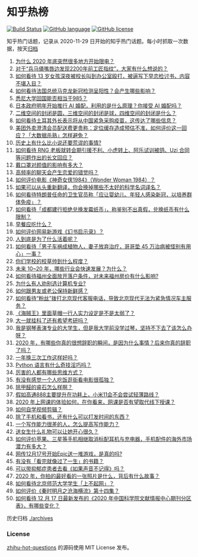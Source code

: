 # 知乎热榜
[![Build Status](https://github.com/ToWeLong/zhihu-hot-questions/workflows/CI/badge.svg)](https://github.com/ToWeLong/zhihu-hot-questions/actions)
[![GitHub language](https://img.shields.io/badge/language-golang-orange.svg)](https://golang.org/)
[![GitHub license](https://img.shields.io/github/license/ToWeLong/zhihu-hot-questions)](https://github.com/ToWeLong/zhihu-hot-questions/blob/main/LICENSE)

知乎热门话题，记录从 2020-11-29 日开始的知乎热门话题。每小时抓取一次数据，按天[归档](./archives)

<!-- BEGIN -->

1. [为什么 2020 年底突然很多地方开始限电？](https://www.zhihu.com/question/434800740)
1. [对于“兵马俑嘴唇边发现2200年前工匠指纹”，大家有什么想说的？](https://www.zhihu.com/question/435177701)
1. [如何看待 13 岁女孩深夜被校长叫到办公室殴打，被逼写下早恋检讨书，内容不堪入目？](https://www.zhihu.com/question/435191592)
1. [如何看待法国总统马克龙新冠检测呈阳性？会产生哪些影响？](https://www.zhihu.com/question/435278706)
1. [悉尼大学回国能否相当于985？](https://www.zhihu.com/question/266843003)
1. [日本政府明年开始推行 AI 婚配，利用的是什么原理？你接受 AI 婚配吗？](https://www.zhihu.com/question/435254599)
1. [二维空间的封闭是圆，三维空间的封闭是球，四维空间的封闭是什么？](https://www.zhihu.com/question/20027205)
1. [如何看待土耳其外长表示将从中国紧急采购疫苗，这传达了哪些信息？](https://www.zhihu.com/question/434936994)
1. [美团外卖澄清会员配送费更贵称：定位缓存造成预估不准，如何评价这一回应？「大数据杀熟」怎样避免？](https://www.zhihu.com/question/435281341)
1. [历史上有什么比小说还要荒谬的事情?](https://www.zhihu.com/question/268896757)
1. [如何看待 RNG 老板就转会期引援不利、小虎转上、阿乐试训被鸽、Uzi 合同等问题作出的长文回应？](https://www.zhihu.com/question/435220847)
1. [戴口罩对颜值的影响有多大？](https://www.zhihu.com/question/378541354)
1. [高频率的聊天会产生恋爱的错觉吗？](https://www.zhihu.com/question/387129145)
1. [如何评价电影《神奇女侠1984》（Wonder Woman 1984）？](https://www.zhihu.com/question/431434430)
1. [如果可以从头重新翻译，你会换掉哪些不太好的科学名词译名？](https://www.zhihu.com/question/434589285)
1. [如何看待特朗普任命的卫生官员称「应让婴幼儿、年轻人感染新冠，以培养群体免疫」？](https://www.zhihu.com/question/435221975)
1. [如何看待「成都建行拒绝兑换发霉纸币」，称鉴别不出真假，兑换纸币有什么限制？](https://www.zhihu.com/question/432801473)
1. [早餐应吃什么？](https://www.zhihu.com/question/419822024)
1. [如何评价网易新游戏《幻书启示录》？](https://www.zhihu.com/question/376365390)
1. [人到底是为了什么活着呢？](https://www.zhihu.com/question/427042891)
1. [如何看待「男子车祸成植物人，妻子放弃治疗，哥哥垫 45 万治病被怪别有用心」一事？](https://www.zhihu.com/question/434969371)
1. [你们学校的校草帅到什么程度？](https://www.zhihu.com/question/290011743)
1. [未来 10~20 年，哪些行业会快速发展？为什么？](https://www.zhihu.com/question/20225595)
1. [如何看待福州全面放开落户条件，对未来福州房价有什么影响?](https://www.zhihu.com/question/434837094)
1. [为什么有人劝别选计算机专业?](https://www.zhihu.com/question/407082013)
1. [如何跟男友或老公保持新鲜感？](https://www.zhihu.com/question/323121337)
1. [如何看待“粉丝”拨打北京现代客服电话，导致北京现代无法为紧急情况车主服务？](https://www.zhihu.com/question/435133430)
1. [《海贼王》里面草帽一行人实力设定是不是太弱了？](https://www.zhihu.com/question/422813688)
1. [大一就挂科了还有希望考研吗？](https://www.zhihu.com/question/408290593)
1. [我是钢琴表演专业的大学生，但是我大学前没学过琴，坚持不下去了该怎么办呀？](https://www.zhihu.com/question/434138558)
1. [2020 年，有哪些你真的很想辞职的瞬间，是因为什么事情？后来你真的辞职了吗？](https://www.zhihu.com/question/435250172)
1. [一年换三次工作这样好吗？](https://www.zhihu.com/question/301093629)
1. [Python 语言有什么奇技淫巧吗？](https://www.zhihu.com/question/431725755)
1. [厉害的人都有哪些思维方式？](https://www.zhihu.com/question/314711679)
1. [有没有感觉一个人吃饭逛街看电影很孤独？](https://www.zhihu.com/question/433624238)
1. [除甲醛的睿石怎么样啊？](https://www.zhihu.com/question/432059808)
1. [假如高通888主要提升在功耗上，小米11会不会尝试轻薄路线？](https://www.zhihu.com/question/433041078)
1. [2020 年上网课的体验如何，在你看来，网课是否有望取代线下授课？](https://www.zhihu.com/question/434795968)
1. [如何自学视频剪辑？](https://www.zhihu.com/question/23770594)
1. [除了手机和看书，还有什么可以打发时间的东西？](https://www.zhihu.com/question/305619997)
1. [一个写作能力很差的人，怎么提高写作能力？](https://www.zhihu.com/question/351892887)
1. [送女生什么礼物可以让她开心很久？](https://www.zhihu.com/question/327277042)
1. [如何评价苹果、三星等手机相继取消标配耳机与充电器，手机配件的海外市场潜力有多大？](https://www.zhihu.com/question/435265093)
1. [网传12月17号开始Epic送一堆游戏，是真的吗?](https://www.zhihu.com/question/435065524)
1. [有没有「看完就像过了一生」的书籍？](https://www.zhihu.com/question/374720402)
1. [可以带抑郁症患者去看《如果声音不记得》吗？](https://www.zhihu.com/question/433322952)
1. [2020 年，你拍的最好看的一张照片是什么，背后有什么故事？](https://www.zhihu.com/question/365149201)
1. [如何看待北京师范大学学生「上不起网」？](https://www.zhihu.com/question/435099848)
1. [如何评价《秦时明月之沧海横流》第十四集？](https://www.zhihu.com/question/435211568)
1. [如何看待 12 月 17 日最新发布的《2020 年中国科学院文献情报中心期刊分区表》，有哪些变化？](https://www.zhihu.com/question/435206290)

<!-- END -->

历史归档 [./archives](./archives)


### License
[zhihu-hot-questions](https://github.com/towelong/zhihu-hot-questions) 的源码使用 MIT License 发布。